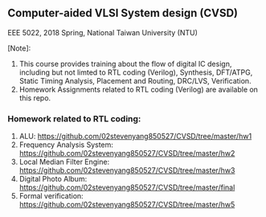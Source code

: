 ## Computer-aided VLSI System design (CVSD) 
EEE 5022, 2018 Spring, National Taiwan University (NTU)

[Note]:
1. This course provides training about the flow of digital IC design, including but not limted to RTL coding (Verilog), Synthesis, DFT/ATPG, Static Timing Analysis, Placement and Routing, DRC/LVS, Verification.  
2. Homework Assignments related to RTL coding (Verilog) are available on this repo.

### Homework related to RTL coding:  
1. ALU: https://github.com/02stevenyang850527/CVSD/tree/master/hw1
2. Frequency Analysis System: https://github.com/02stevenyang850527/CVSD/tree/master/hw2
3. Local Median Filter Engine: https://github.com/02stevenyang850527/CVSD/tree/master/hw3
4. Digital Photo Album: https://github.com/02stevenyang850527/CVSD/tree/master/final
5. Formal verification: https://github.com/02stevenyang850527/CVSD/tree/master/hw5

